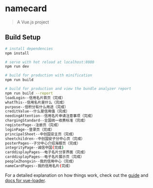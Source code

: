 # namecard

> A Vue.js project

## Build Setup

``` bash
# install dependencies
npm install

# serve with hot reload at localhost:8080
npm run dev

# build for production with minification
npm run build

# build for production and view the bundle analyzer report
npm run build --report
loadLogin--信用名片首页（完成）
whatThis--信用名片是什么（完成）
purpose--信积分有什么用途（完成）
creditValue--什么是信用值（完成）
needingAttention--信用名片申请注意事项（完成）
chargingStandard--全国统一收费标准（完成）
registerPage--注册页（完成）
loginPage--登录页（完成）
principalSheet--中创国安主页（完成）
sheetchildren--中创国安子分中心页（完成）
posterPages--子分中心介绍海报页（完成）
integrityPage--诚信中国(完成)
carddisplayPages--电子名片分享界面（完成）
carddisplayPages--电子名片展示页（完成）
peopleZhongxin--我的信用中心（完成）
nameCardPages--我的信用名片(完成）
```

For a detailed explanation on how things work, check out the [guide](http://vuejs-templates.github.io/webpack/) and [docs for vue-loader](http://vuejs.github.io/vue-loader).
